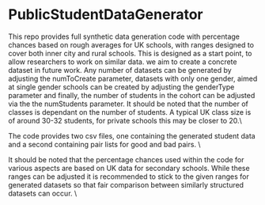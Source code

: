 # PublicStudentDataGenerator

This repo provides full synthetic data generation code with percentage chances based on rough averages for UK schools, with ranges designed to cover both inner city and rural schools. This is designed as a start point, to allow researchers to work on similar data. we aim to create a concrete dataset in future work. Any number of datasets can be generated by adjusting the numToCreate parameter, datasets with only one gender, aimed at single gender schools can be created by adjusting the genderType parameter and finally, the number of students in the cohort can be adjusted via the the numStudents parameter. It should be noted that the number of classes is dependant on the number of students. A typical UK class size is of around 30-32 students, for private schools this may be closer to 20.\\

The code provides two csv files, one containing the generated student data and a second containing pair lists for good and bad pairs. \\

It should be noted that the percentage chances used within the code for various aspects are based on UK data for secondary schools. While these ranges can be adjusted it is recommended to stick to the given ranges for generated datasets so that fair comparison between similarly structured datasets can occur. \\
